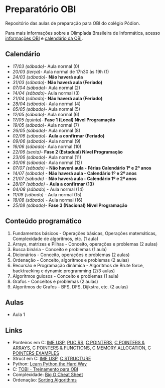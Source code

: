 # Preparatório OBI

Repositório das aulas de preparação para OBI do colégio Pódion.

Para mais informações sobre a Olimpíada Brasileira de Informática, acesso [informações OBI](https://olimpiada.ic.unicamp.br/info/) e [calendário da OBI](https://olimpiada.ic.unicamp.br/info/datas/).


## Calendário

- *17/03 (sábado)*- Aula normal (0)
- *20/03 (terça)*- Aula normal de 17h30 às 19h (1)
- *24/03 (sábado)*- **Não haverá aula**
- *31/03 (sábado)*- **Não haverá aula (Feriado)**
- *07/04 (sábado)*- Aula normal (2)
- *14/04 (sábado)*- Aula normal (3)
- *21/04 (sábado)*- **Não haverá aula (Feriado)**
- *28/04 (sábado)*- Aula normal (4)
- *05/05 (sábado)*- Aula normal (5)
- *12/05 (sábado)*- Aula normal (6)
- *17/05 (quinta)*- **Fase 1 (Local) Nível Programação**
- *19/05 (sábado)*- Aula normal (7)
- *26/05 (sábado)*- Aula normal (8)
- *02/06 (sábado)*- **Aula a confirmar (Feriado)**
- *09/06 (sábado)*- Aula normal (9)
- *16/06 (sábado)*- Aula normal (10)
- *22/06 (sexta)*- **Fase 2 (Estadual) Nível Programação**
- *23/06 (sábado)*- Aula normal (11)
- *30/06 (sábado)*- Aula normal (12)
- *07/07 (sábado)* - **Não haverá aula - Férias Calendário 1º e 2º anos**
- *14/07 (sábado)* - **Não haverá aula - Calendário 1º e 2º anos**
- *21/07 (sábado)* - **Não haverá aula - Calendário 1º e 2º anos**
- *28/07 (sábado)* - **Aula a confirmar (13)**
- *04/08 (sábado)* - Aula normal (14)
- *11/08 (sábado)* - Aula normal (15)
- *18/08 (sábado)* - Aula normal (16)
- *25/08 (sábado)*- **Fase 3 (Nacional) Nível Programação**


## Conteúdo programático

1. Fundamentos básicos - Operações básicas, Operações matemáticas, Complexidade de algoritmos, etc. (1 aula)
2. Arrays, matrizes e Pilhas - Conceito, operações e problemas (2 aulas)
3. Busca binária - Conceito e problemas (1 aula)
4. Dicionários - Conceito, operações e problemas (2 aulas)
5. Ordenação - Conceito, algoritmos e problemas (2 aulas)
6. Recursão e Programação dinâmica - Algoritmos de Brute force, backtracking e dynamic programming (2/3 aulas)
7. Algoritmos gulosos - Conceito e problemas (1 aula)
8. Grafos - Conceitos e problemas (2 aulas)
9. Algoritmos de Grafos - BFS, DFS, Dijkstra, etc. (2 aulas)


## Aulas

- Aula 1


## Links

- Ponteiros em C: [IME USP](https://www.ime.usp.br/~pf/algoritmos/aulas/pont.html), [PUC RS](http://www.inf.pucrs.br/~pinho/PRGSWB/Ponteiros/ponteiros.html), [C POINTERS](https://www.programiz.com/c-programming/c-pointers), [C POINTERS & ARRAYS](https://www.programiz.com/c-programming/c-pointers-arrays), [C POINTERS & FUNCTIONS](https://www.programiz.com/c-programming/c-pointer-functions), [C MEMORY ALLOCATION](https://www.programiz.com/c-programming/c-dynamic-memory-allocation), [C POINTERS EXAMPLES](https://www.programiz.com/c-programming/c-pointer-examples)
- Struct em C: [IME USP](https://www.ime.usp.br/~pf/algoritmos/aulas/stru.html), [C STRUCTURE](https://www.programiz.com/c-programming/c-structures)
- Python: [Learn Python the Hard Way](https://learnpythonthehardway.org/book/)
- C: [TOBI - Treinamento para OBI](http://olimpiada.ic.unicamp.br/tobi)
- Complexidade: [Big O Cheat Sheet](http://bigocheatsheet.com/)
- Ordenação: [Sorting Algorithms](http://www.sorting-algorithms.com/)






